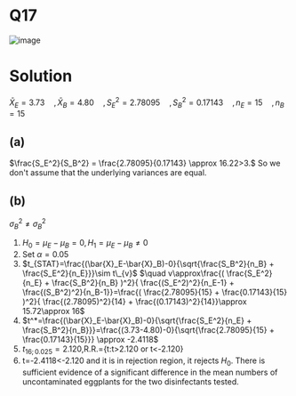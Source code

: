 # Q17
![image](https://github.com/user-attachments/assets/1ec616fd-99e4-4d4d-9b7c-a82d607b20cd)

# Solution
 $\bar{X}_E =3.73\quad,\bar{X}_B =4.80\quad,S^2_E=2.78095\quad, S^2_B=0.17143\quad, n_E=15\quad,n_B=15$
 ## (a)
 $\frac{S_E^2}{S_B^2} = \frac{2.78095}{0.17143} \approx 16.22>3.$
 So we don't assume that the underlying variances are equal.
 ## (b)
 $\sigma^2_B \neq\sigma^2_B$
 1. $H_0=\mu_E-\mu_B=0,  H_1=\mu_E-\mu_B\neq 0$
 2. Set $\alpha=0.05$
 3. $t_{STAT}=\frac{(\bar{X}_E-\bar{X}_B)-0}{\sqrt{\frac{S_B^2}{n_B} + \frac{S_E^2}{n_E}}}\sim t\_{v}$
    $\quad v\approx\frac{( \frac{S_E^2}{n_E} + \frac{S_B^2}{n_B} )^2}{ \frac{(S_E^2)^2}{n_E-1} + \frac{(S_B^2)^2}{n_B-1}}=\frac{( \frac{2.78095}{15} + \frac{0.17143}{15} )^2}{ \frac{(2.78095)^2}{14} + \frac{(0.17143)^2}{14}}\approx 15.72\approx 16$
 4. $t^*=\frac{(\bar{X}_E-\bar{X}_B)-0}{\sqrt{\frac{S_E^2}{n_E} + \frac{S_B^2}{n_B}}}=\frac{(3.73-4.80)-0}{\sqrt{\frac{2.78095}{15} + \frac{0.17143}{15}}} \approx -2.4118$
 5. $t_{16;0.025}=2.120$,R.R.={t:t>2.120 or t<-2.120}
 6. t=-2.4118<-2.120 and it is in rejection region, it  rejects $H_0$. There is sufficient evidence of a significant difference in the mean numbers of uncontaminated eggplants for the two disinfectants tested.
    
